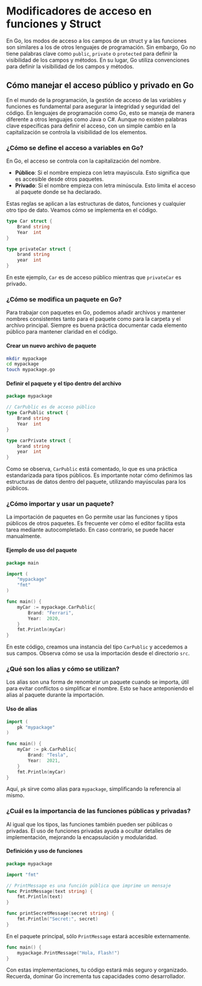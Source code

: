 # Modificadores de acceso en funciones y Struct

En Go, los modos de acceso a los campos de un struct y a las funciones son similares a los de otros lenguajes de programación. Sin embargo, Go no tiene palabras clave como `public`, `private` o `protected` para definir la visibilidad de los campos y métodos. En su lugar, Go utiliza convenciones para definir la visibilidad de los campos y métodos.

## Cómo manejar el acceso público y privado en Go

En el mundo de la programación, la gestión de acceso de las variables y funciones es fundamental para asegurar la integridad y seguridad del código. En lenguajes de programación como Go, esto se maneja de manera diferente a otros lenguajes como Java o C#. Aunque no existen palabras clave específicas para definir el acceso, con un simple cambio en la capitalización se controla la visibilidad de los elementos.

### ¿Cómo se define el acceso a variables en Go?

En Go, el acceso se controla con la capitalización del nombre.

- **Público**: Si el nombre empieza con letra mayúscula. Esto significa que es accesible desde otros paquetes.
- **Privado**: Si el nombre empieza con letra minúscula. Esto limita el acceso al paquete donde se ha declarado.

Estas reglas se aplican a las estructuras de datos, funciones y cualquier otro tipo de dato. Veamos cómo se implementa en el código.

```go
type Car struct {
    Brand string
    Year  int
}

type privateCar struct {
    brand string
    year  int
}
```

En este ejemplo, `Car` es de acceso público mientras que `privateCar` es privado.

### ¿Cómo se modifica un paquete en Go?

Para trabajar con paquetes en Go, podemos añadir archivos y mantener nombres consistentes tanto para el paquete como para la carpeta y el archivo principal. Siempre es buena práctica documentar cada elemento público para mantener claridad en el código.

#### Crear un nuevo archivo de paquete

```sh
mkdir mypackage
cd mypackage
touch mypackage.go
```

#### Definir el paquete y el tipo dentro del archivo

```go
package mypackage

// CarPublic es de acceso público
type CarPublic struct {
    Brand string
    Year  int
}

type carPrivate struct {
    brand string
    year  int
}
```

Como se observa, `CarPublic` está comentado, lo que es una práctica estandarizada para tipos públicos. Es importante notar cómo definimos las estructuras de datos dentro del paquete, utilizando mayúsculas para los públicos.

### ¿Cómo importar y usar un paquete?

La importación de paquetes en Go permite usar las funciones y tipos públicos de otros paquetes. Es frecuente ver cómo el editor facilita esta tarea mediante autocompletado. En caso contrario, se puede hacer manualmente.

#### Ejemplo de uso del paquete

```go
package main

import (
    "mypackage"
    "fmt"
)

func main() {
    myCar := mypackage.CarPublic{
        Brand: "Ferrari",
        Year:  2020,
    }
    fmt.Println(myCar)
}
```

En este código, creamos una instancia del tipo `CarPublic` y accedemos a sus campos. Observa cómo se usa la importación desde el directorio `src`.

### ¿Qué son los alias y cómo se utilizan?

Los alias son una forma de renombrar un paquete cuando se importa, útil para evitar conflictos o simplificar el nombre. Esto se hace anteponiendo el alias al paquete durante la importación.

#### Uso de alias

```go
import (
    pk "mypackage"
)

func main() {
    myCar := pk.CarPublic{
        Brand: "Tesla",
        Year:  2021,
    }
    fmt.Println(myCar)
}
```

Aquí, `pk` sirve como alias para `mypackage`, simplificando la referencia al mismo.

### ¿Cuál es la importancia de las funciones públicas y privadas?

Al igual que los tipos, las funciones también pueden ser públicas o privadas. El uso de funciones privadas ayuda a ocultar detalles de implementación, mejorando la encapsulación y modularidad.

#### Definición y uso de funciones

```go
package mypackage

import "fmt"

// PrintMessage es una función pública que imprime un mensaje
func PrintMessage(text string) {
    fmt.Println(text)
}

func printSecretMessage(secret string) {
    fmt.Println("Secret:", secret)
}
```

En el paquete principal, sólo `PrintMessage` estará accesible externamente.

```go
func main() {
    mypackage.PrintMessage("Hola, Flash!")
}
```

Con estas implementaciones, tu código estará más seguro y organizado. Recuerda, dominar Go incrementa tus capacidades como desarrollador.
